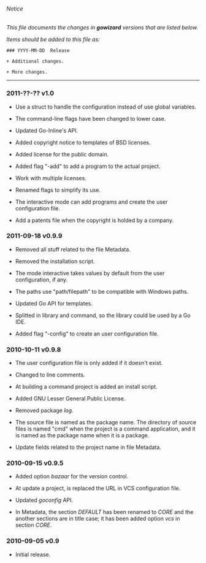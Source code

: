 ###### Notice

*This file documents the changes in **gowizard** versions that are listed below.*

*Items should be added to this file as:*

	### YYYY-MM-DD  Release

	+ Additional changes.

	+ More changes.

* * *

### 2011-??-??  v1.0

+ Use a struct to handle the configuration instead of use global variables.

+ The command-line flags have been changed to lower case.

+ Updated Go-Inline's API.

+ Added copyright notice to templates of BSD licenses.

+ Added license for the public domain.

+ Added flag "-add" to add a program to the actual project.

+ Work with multiple licenses.

+ Renamed flags to simplify its use.

+ The interactive mode can add programs and create the user configuration file.

+ Add a patents file when the copyright is holded by a company.


### 2011-09-18  v0.9.9

+ Removed all stuff related to the file Metadata.

+ Removed the installation script.

+ The mode interactive takes values by default from the user configuration, if
any.

+ The paths use "path/filepath" to be compatible with Windows paths.

+ Updated Go API for templates.

+ Splitted in library and command, so the library could be used by a Go IDE.

+ Added flag "-config" to create an user configuration file.


### 2010-10-11  v0.9.8

+ The user configuration file is only added if it doesn't exist.

+ Changed to line comments.

+ At building a command project is added an install script.

+ Added GNU Lesser General Public License.

+ Removed package *log*.

+ The source file is named as the package name. The directory of source files is
named "cmd" when the project is a command application, and it is named as the
package name when it is a package.

+ Update fields related to the project name in file Metadata.


### 2010-09-15  v0.9.5

+ Added option *bazaar* for the version control.

+ At update a project, is replaced the URL in VCS configuration file.

+ Updated *goconfig* API.

+ In Metadata, the section *DEFAULT* has been renamed to *CORE* and the another
sections are in title case; it has been added option *vcs* in section *CORE*.


### 2010-09-05  v0.9

+ Initial release.

